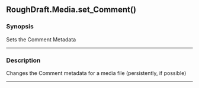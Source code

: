 RoughDraft.Media.set_Comment()
------------------------------

### Synopsis
Sets the Comment Metadata

---

### Description

Changes the Comment metadata for a media file (persistently, if possible)

---
